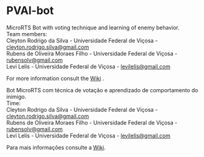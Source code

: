 # PVAI-bot

MicroRTS Bot with voting technique and learning of enemy behavior.    
Team members:    
Cleyton Rodrigo da Silva - Universidade Federal de Viçosa - cleyton.rodrigo.silva@gmail.com    
Rubens de Oliveira Moraes Filho - Universidade Federal de Viçosa - rubensolv@gmail.com    
Levi Lelis - Universidade Federal de Viçosa - levilelis@gmail.com    

For more information consult the [Wiki](https://github.com/rubensolv/PVAI-bot/wiki) .

Bot MicroRTS com técnica de votação e aprendizado de comportamento do inimigo.    
Time:    
Cleyton Rodrigo da Silva - Universidade Federal de Viçosa - cleyton.rodrigo.silva@gmail.com    
Rubens de Oliveira Moraes Filho - Universidade Federal de Viçosa - rubensolv@gmail.com    
Levi Lelis - Universidade Federal de Viçosa - levilelis@gmail.com    

Para mais informações consulte a [Wiki](https://github.com/rubensolv/PVAI-bot/wiki).
